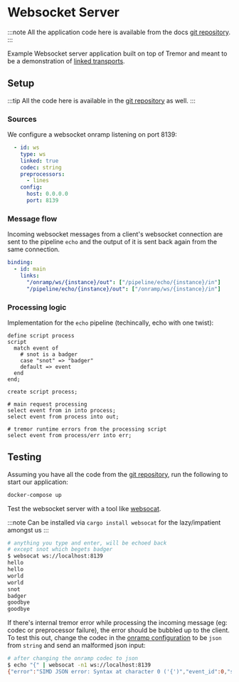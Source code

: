 # Websocket Server

:::note
All the application code here is available from the docs [git repository](__GIT__).
:::

Example Websocket server application built on top of Tremor and meant to be a demonstration of [linked transports](../../operations/linked-transports.md).

## Setup

:::tip
All the code here is available in the [git repository](https://github.com/tremor-rs/tremor-www/tree/main/docs/recipes/31_servers_lt_ws) as well.
:::

### Sources

We configure a websocket onramp listening on port 8139:

```yaml
  - id: ws
    type: ws
    linked: true
    codec: string
    preprocessors:
      - lines
    config:
      host: 0.0.0.0
      port: 8139
```

### Message flow

Incoming websocket messages from a client's websocket connection are sent to the pipeline `echo` and the output of it is sent back again from the same connection.

```yaml
binding:
  - id: main
    links:
      "/onramp/ws/{instance}/out": ["/pipeline/echo/{instance}/in"]
      "/pipeline/echo/{instance}/out": ["/onramp/ws/{instance}/in"]
```

### Processing logic

Implementation for the `echo` pipeline (techincally, echo with one twist):

```trickle
define script process
script
  match event of
    # snot is a badger
    case "snot" => "badger"
    default => event
  end
end;

create script process;

# main request processing
select event from in into process;
select event from process into out;

# tremor runtime errors from the processing script
select event from process/err into err;
```

## Testing

Assuming you have all the code from the [git repository](https://github.com/tremor-rs/tremor-www/tree/main/docs/recipes/31_servers_lt_ws), run the following to start our application:

```sh
docker-compose up
```

Test the websocket server with a tool like [websocat](https://github.com/vi/websocat).

:::note
Can be installed via `cargo install websocat` for the lazy/impatient amongst us
:::

```sh
# anything you type and enter, will be echoed back
# except snot which begets badger
$ websocat ws://localhost:8139
hello
hello
world
world
snot
badger
goodbye
goodbye
```

If there's internal tremor error while processing the incoming message (eg: codec or preprocessor failure), the error should be bubbled up to the client. To test this out, change the codec in the [onramp configuration](etc/tremor/config/config.yaml) to be `json` from `string` and send an malformed json input:

```sh
# after changing the onramp codec to json
$ echo "{" | websocat -n1 ws://localhost:8139
{"error":"SIMD JSON error: Syntax at character 0 ('{')","event_id":0,"source_id":"tremor://localhost/onramp/ws/01/in"}
```

